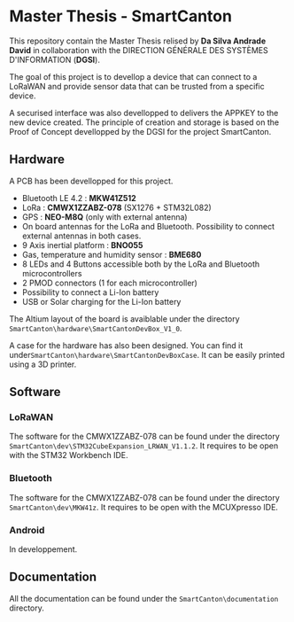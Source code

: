 # Master Thesis - SmartCanton

This repository contain the Master Thesis relised by **Da Silva Andrade David** in collaboration with the DIRECTION GÉNÉRALE DES SYSTÈMES D'INFORMATION (**DGSI**).

The goal of this project is to devellop a device that can connect to a LoRaWAN and provide sensor data that can be trusted from a specific device.

A securised interface was also devellopped to delivers the APPKEY to the new device created. The principle of creation and storage is based on the Proof of Concept devellopped by the DGSI for the project SmartCanton.

## Hardware

A PCB has been devellopped for this project. 

- Bluetooth LE 4.2 : **MKW41Z512**
- LoRa : **CMWX1ZZABZ-078** (SX1276 + STM32L082)
- GPS : **NEO-M8Q** (only with external antenna)
- On board antennas for the LoRa and Bluetooth. Possibility to connect external antennas in both cases.
- 9 Axis inertial platform : **BNO055**
- Gas, temperature and humidity sensor : **BME680**
- 8 LEDs and 4 Buttons accessible both by the LoRa and Bluetooth microcontrollers
- 2 PMOD connectors (1 for each microcontroller)
- Possibility to connect a Li-Ion battery
- USB or Solar charging for the Li-Ion battery



The Altium layout of the board is avaiblable under the directory `SmartCanton\hardware\SmartCantonDevBox_V1_0`.

A case for the hardware has also been designed. You can find it under`SmartCanton\hardware\SmartCantonDevBoxCase`. It can be easily printed using a 3D printer.



## Software

### LoRaWAN

The software for the CMWX1ZZABZ-078 can be found under the directory `SmartCanton\dev\STM32CubeExpansion_LRWAN_V1.1.2`. It requires to be open with the STM32 Workbench IDE.

### Bluetooth

The software for the CMWX1ZZABZ-078 can be found under the directory `SmartCanton\dev\MKW41z`. It requires to be open with the MCUXpresso IDE.

### Android

In developpement.

## Documentation

All the documentation can be found under the `SmartCanton\documentation` directory.





